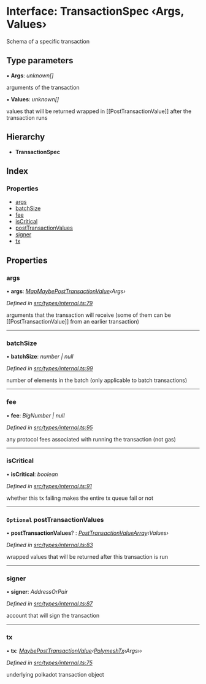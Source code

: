 # Interface: TransactionSpec ‹**Args, Values**›

Schema of a specific transaction

## Type parameters

▪ **Args**: *unknown[]*

arguments of the transaction

▪ **Values**: *unknown[]*

values that will be returned wrapped in [[PostTransactionValue]] after the transaction runs

## Hierarchy

* **TransactionSpec**

## Index

### Properties

* [args](types.transactionspec.md#args)
* [batchSize](types.transactionspec.md#batchsize)
* [fee](types.transactionspec.md#fee)
* [isCritical](types.transactionspec.md#iscritical)
* [postTransactionValues](types.transactionspec.md#optional-posttransactionvalues)
* [signer](types.transactionspec.md#signer)
* [tx](types.transactionspec.md#tx)

## Properties

###  args

• **args**: *[MapMaybePostTransactionValue](../modules/types.md#mapmaybeposttransactionvalue)‹Args›*

*Defined in [src/types/internal.ts:79](https://github.com/PolymathNetwork/polymesh-sdk/blob/d7c2770/src/types/internal.ts#L79)*

arguments that the transaction will receive (some of them can be [[PostTransactionValue]] from an earlier transaction)

___

###  batchSize

• **batchSize**: *number | null*

*Defined in [src/types/internal.ts:99](https://github.com/PolymathNetwork/polymesh-sdk/blob/d7c2770/src/types/internal.ts#L99)*

number of elements in the batch (only applicable to batch transactions)

___

###  fee

• **fee**: *BigNumber | null*

*Defined in [src/types/internal.ts:95](https://github.com/PolymathNetwork/polymesh-sdk/blob/d7c2770/src/types/internal.ts#L95)*

any protocol fees associated with running the transaction (not gas)

___

###  isCritical

• **isCritical**: *boolean*

*Defined in [src/types/internal.ts:91](https://github.com/PolymathNetwork/polymesh-sdk/blob/d7c2770/src/types/internal.ts#L91)*

whether this tx failing makes the entire tx queue fail or not

___

### `Optional` postTransactionValues

• **postTransactionValues**? : *[PostTransactionValueArray](../modules/types.md#posttransactionvaluearray)‹Values›*

*Defined in [src/types/internal.ts:83](https://github.com/PolymathNetwork/polymesh-sdk/blob/d7c2770/src/types/internal.ts#L83)*

wrapped values that will be returned after this transaction is run

___

###  signer

• **signer**: *AddressOrPair*

*Defined in [src/types/internal.ts:87](https://github.com/PolymathNetwork/polymesh-sdk/blob/d7c2770/src/types/internal.ts#L87)*

account that will sign the transaction

___

###  tx

• **tx**: *[MaybePostTransactionValue](../modules/types.md#maybeposttransactionvalue)‹[PolymeshTx](../modules/types.md#polymeshtx)‹Args››*

*Defined in [src/types/internal.ts:75](https://github.com/PolymathNetwork/polymesh-sdk/blob/d7c2770/src/types/internal.ts#L75)*

underlying polkadot transaction object
